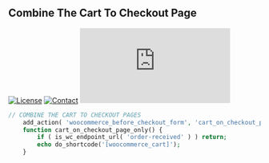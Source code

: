 ## Combine The Cart To Checkout Page
[![License](https://img.shields.io/github/license/dedewiweka/snippets?color=brightgreen)](https://github.com/dedewiweka/snippets/blob/main/LICENSE) [![Contact](https://img.shields.io/badge/contact-Dede%20Wiweka-orange)](https://dede.wiweka.com/development) ![File size](https://img.shields.io/github/size/dedewiweka/snippets/Woocommerce/combine-cart-to-checkout.md) 
```php
// COMBINE THE CART TO CHECKOUT PAGES
	add_action( 'woocommerce_before_checkout_form', 'cart_on_checkout_page_only', 5 );
	function cart_on_checkout_page_only() {
		if ( is_wc_endpoint_url( 'order-received' ) ) return;
		echo do_shortcode('[woocommerce_cart]');
	}
```